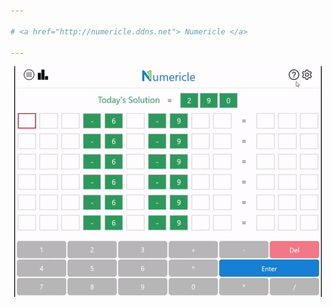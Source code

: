 ```yaml
---

# <a href="http://numericle.ddns.net"> Numericle </a>

---
```


<p align="center">
  <img src="https://github.com/JEllis66/Numericle-Deployment/blob/master/numericleTutorial.gif" alt="animated" />
</p>

